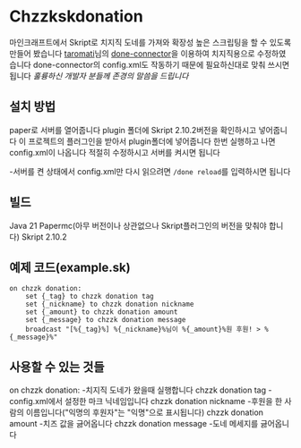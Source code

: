 # Chzzkskdonation
마인크래프트에서 Skript로 치지직 도네를 가져와 확장성 높은 스크립팅을 할 수 있도록 만들어 봤습니다
[taromati](https://github.com/taromati)님의 [done-connector](https://github.com/taromati/done-connector)을 이용하여 치지직용으로 수정하였습니다
done-connector의 config.xml도 작동하기 때문에 필요하신대로 맞춰 쓰시면 됩니다
*훌륭하신 개발자 분들께 존경의 말씀을 드립니다*

## 설치 방법
paper로 서버를 열어줍니다
plugin 폴더에 Skript 2.10.2버전을 확인하시고 넣어줍니다
이 프로젝트의 플러그인을 받아서 plugin폴더에 넣어줍니다
한번 실행하고 나면 config.xml이 나옵니다
적절히 수정하시고 서버를 켜시면 됩니다

-서버를 켠 상태에서 config.xml만 다시 읽으려면 ```/done reload```를 입력하시면 됩니다

## 빌드
Java 21
Papermc(아무 버전이나 상관없으나 Skript플러그인의 버전을 맞춰야 합니다)
Skript 2.10.2

## 예제 코드(example.sk)
```
on chzzk donation:
    set {_tag} to chzzk donation tag
    set {_nickname} to chzzk donation nickname
    set {_amount} to chzzk donation amount
    set {_message} to chzzk donation message
    broadcast "[%{_tag}%] %{_nickname}%님이 %{_amount}%원 후원! > %{_message}%"
```

## 사용할 수 있는 것들
on chzzk donation:
-치지직 도네가 왔을때 실행합니다
chzzk donation tag
-config.xml에서 설정한 마크 닉네임입니다
chzzk donation nickname
-후원을 한 사람의 이름입니다("익명의 후원자"는 "익명"으로 표시됩니다)
chzzk donation amount
-치즈 값을 긇어옵니다
chzzk donation message
-도네 메세지를 긇어옵니다
